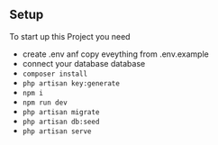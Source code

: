 ## Setup

To start up this Project you need

- create .env anf copy eveything from .env.example 
- connect your database database
- `composer install`
- `php artisan key:generate`
- `npm i`
- `npm run dev`
- `php artisan migrate`
- `php artisan db:seed`
- `php artisan serve`
